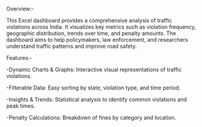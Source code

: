 Overview:-

This Excel dashboard provides a comprehensive analysis of traffic violations across India.
It visualizes key metrics such as violation frequency, geographic distribution, trends over time, and penalty amounts.
The dashboard aims to help policymakers, law enforcement, and researchers understand traffic patterns and improve road safety.

Features:-

-Dynamic Charts & Graphs: Interactive visual representations of traffic violations.

-Filterable Data: Easy sorting by state, violation type, and time period.

-Insights & Trends: Statistical analysis to identify common violations and peak times.

-Penalty Calculations: Breakdown of fines by category and location.
